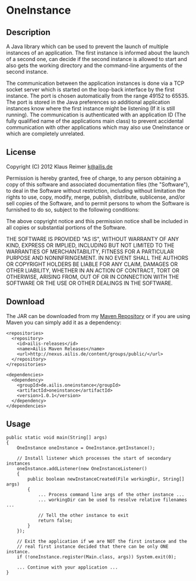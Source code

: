OneInstance
===========

Description
-----------

A Java library which can be used to prevent the launch of multiple
instances of an application. The first instance is informed about the launch
of a second one, can decide if the second instance is allowed to start and
also gets the working directory and the command-line arguments of the second 
instance.

The communication between the application instances is done via a TCP socket
server which is started on the loop-back interface by the first instance. The
port is chosen automatically from the range 49152 to 65535. The port is
stored in the Java preferences so additional application instances know where
the first instance might be listening (If it is still running). The communication
is authenticated with an application ID (The fully qualified name of the 
applications main class) to prevent accidental communication with other
applications which may also use OneInstance or which are completely unrelated.  


License
-------

Copyright (C) 2012 Klaus Reimer <k@ailis.de>

Permission is hereby granted, free of charge, to any person obtaining a copy
of this software and associated documentation files (the "Software"), to deal
in the Software without restriction, including without limitation the rights to
use, copy, modify, merge, publish, distribute, sublicense, and/or sell copies
of the Software, and to permit persons to whom the Software is furnished to do
so, subject to the following conditions:

The above copyright notice and this permission notice shall be included in all
copies or substantial portions of the Software.

THE SOFTWARE IS PROVIDED "AS IS", WITHOUT WARRANTY OF ANY KIND, EXPRESS OR 
IMPLIED, INCLUDING BUT NOT LIMITED TO THE WARRANTIES OF MERCHANTABILITY, 
FITNESS FOR A PARTICULAR PURPOSE AND NONINFRINGEMENT. IN NO EVENT SHALL THE 
AUTHORS OR COPYRIGHT HOLDERS BE LIABLE FOR ANY CLAIM, DAMAGES OR OTHER 
LIABILITY, WHETHER IN AN ACTION OF CONTRACT, TORT OR OTHERWISE, ARISING FROM, 
OUT OF OR IN CONNECTION WITH THE SOFTWARE OR THE USE OR OTHER DEALINGS IN THE 
SOFTWARE.


Download
--------

The JAR can be downloaded from my [Maven Repository][1] or if you are
using Maven you can simply add it as a dependency:

    <repositories>
      <repository>
        <id>ailis-releases</id>
        <name>Ailis Maven Releases</name>
        <url>http://nexus.ailis.de/content/groups/public/</url>
      </repository>
    </repositories>

    <dependencies>
      <dependency>   
        <groupId>de.ailis.oneinstance</groupId>
        <artifactId>oneinstance</artifactId>
        <version>1.0.1</version>
      </dependency>
    </dependencies>


Usage
-----

    public static void main(String[] args)
    {
        OneInstance oneInstance = OneInstance.getInstance();
        
        // Install listener which processes the start of secondary instances
        oneInstance.addListener(new OneInstanceListener()
        {
            public boolean newInstanceCreated(File workingDir, String[] args)
            {
                ... Process command line args of the other instance ...
                ... workingDir can be used to resolve relative filenames ...
                
                // Tell the other instance to exit
                return false;
            }
        });       
    
        // Exit the application if we are NOT the first instance and the
        // real first instance decided that there can be only ONE instance.
        if (!oneInstance.register(Main.class, args)) System.exit(0);
        
        ... Continue with your application ...               
    }

[1]: http://nexus.ailis.de/content/repositories/releases/de/ailis/oneinstance/oneinstance/ "Maven Repository"

